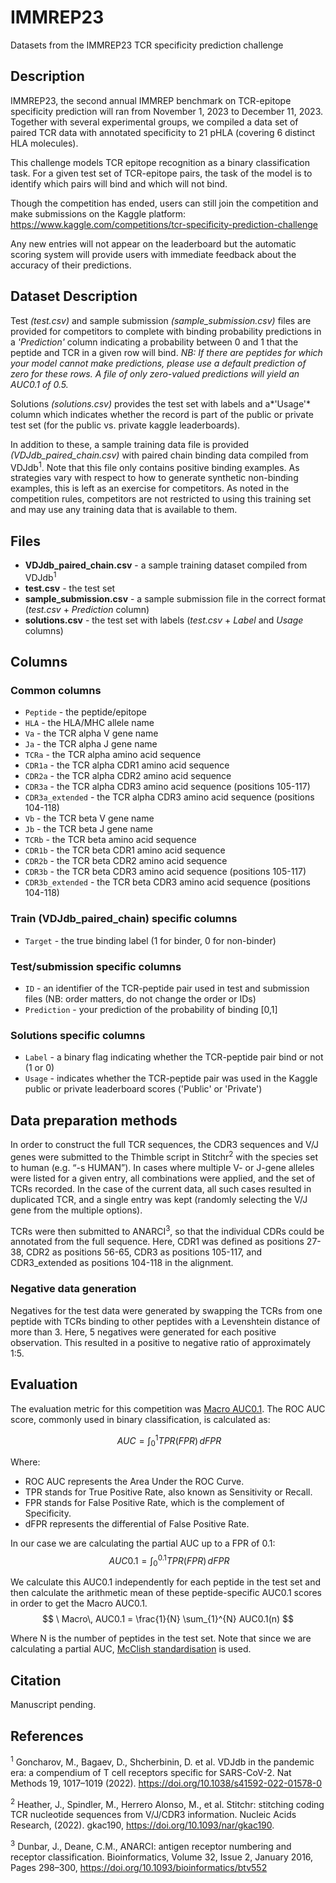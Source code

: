 # IMMREP23
Datasets from the IMMREP23 TCR specificity prediction challenge

## Description

IMMREP23, the second annual IMMREP benchmark on TCR-epitope specificity prediction will ran from November 1, 2023 to December 11, 2023. Together with several experimental groups, we compiled a data set of paired TCR data with annotated specificity to 21 pHLA (covering 6 distinct HLA molecules).

This challenge models TCR epitope recognition as a binary classification task. For a given test set of TCR-epitope pairs, the task of the model is to identify which pairs will bind and which will not bind.

Though the competition has ended, users can still join the competition and make submissions on the Kaggle platform:
https://www.kaggle.com/competitions/tcr-specificity-prediction-challenge

Any new entries will not appear on the leaderboard but the automatic scoring system will provide users with immediate feedback about the accuracy of their predictions.


## Dataset Description

Test *(test.csv)* and sample submission *(sample_submission.csv)* files are provided for competitors to complete with binding probability predictions in a *'Prediction'* column indicating a probability between 0 and 1 that the peptide and TCR in a given row will bind. *NB: If there are peptides for which your model cannot make predictions, please use a default prediction of zero for these rows. A file of only zero-valued predictions will yield an AUC0.1 of 0.5.*

Solutions *(solutions.csv)* provides the test set with labels and a*'Usage'* column which indicates whether the record is part of the public or private test set (for the public vs. private kaggle leaderboards).

In addition to these, a sample training data file is provided *(VDJdb_paired_chain.csv)* with paired chain binding data compiled from VDJdb<sup>1</sup>. Note that this file only contains positive binding examples. As strategies vary with respect to how to generate synthetic non-binding examples, this is left as an exercise for competitors. As noted in the competition rules, competitors are not restricted to using this training set and may use any training data that is available to them.


## Files

*   **VDJdb_paired_chain.csv** - a sample training dataset compiled from VDJdb<sup>1</sup>
*   **test.csv** - the test set
*   **sample_submission.csv** - a sample submission file in the correct format (*test.csv* + *Prediction* column)
*   **solutions.csv** - the test set with labels (*test.csv* + *Label* and *Usage* columns)

## Columns

### Common columns
*   `Peptide` - the peptide/epitope
*   `HLA` - the HLA/MHC allele name
*   `Va` - the TCR alpha V gene name
*   `Ja` - the TCR alpha J gene name
*   `TCRa` - the TCR alpha amino acid sequence
*   `CDR1a` - the TCR alpha CDR1 amino acid sequence
*   `CDR2a` - the TCR alpha CDR2 amino acid sequence
*   `CDR3a` - the TCR alpha CDR3 amino acid sequence (positions 105-117)
*   `CDR3a_extended` - the TCR alpha CDR3 amino acid sequence (positions 104-118)
*   `Vb` - the TCR beta V gene name
*   `Jb` - the TCR beta J gene name
*   `TCRb` - the TCR beta amino acid sequence
*   `CDR1b` - the TCR beta CDR1 amino acid sequence
*   `CDR2b` - the TCR beta CDR2 amino acid sequence
*   `CDR3b` - the TCR beta CDR3 amino acid sequence (positions 105-117)
*   `CDR3b_extended` - the TCR beta CDR3 amino acid sequence (positions 104-118)

### Train (VDJdb_paired_chain) specific columns
*   `Target` - the true binding label (1 for binder, 0 for non-binder)

### Test/submission specific columns
*   `ID` - an identifier of the TCR-peptide pair used in test and submission files (NB: order matters, do not change the order or IDs)
*   `Prediction` - your prediction of the probability of binding [0,1]

### Solutions specific columns
*   `Label` - a binary flag indicating whether the TCR-peptide pair bind or not (1 or 0)
*   `Usage` - indicates whether the TCR-peptide pair was used in the Kaggle public or private leaderboard scores ('Public' or 'Private')


## Data preparation methods

In order to construct the full TCR sequences, the CDR3 sequences and V/J genes were submitted to the Thimble script in Stitchr<sup>2</sup> with the species set to human (e.g. “-s HUMAN”). In cases where multiple V- or J-gene alleles were listed for a given entry, all combinations were applied, and the set of TCRs recorded. In the case of the current data, all such cases resulted in duplicated TCR, and a single entry was kept (randomly selecting the V/J gene from the multiple options).

TCRs were then submitted to ANARCI<sup>3</sup>, so that the individual CDRs could be annotated from the full sequence. Here, CDR1 was defined as positions 27-38, CDR2 as positions 56-65, CDR3 as positions 105-117, and CDR3_extended as positions 104-118 in the alignment.


### Negative data generation

Negatives for the test data were generated by swapping the TCRs from one peptide with TCRs binding to other peptides with a Levenshtein distance of more than 3. Here, 5 negatives were generated for each positive observation. This resulted in a positive to negative ratio of approximately 1:5.




## Evaluation

The evaluation metric for this competition was [Macro AUC0.1](https://scikit-learn.org/stable/modules/generated/sklearn.metrics.roc_auc_score.html). The ROC AUC score, commonly used in binary classification, is calculated as: 

$$ \ AUC = \int_0^1 TPR(FPR)\, dFPR $$

Where:
- ROC AUC represents the Area Under the ROC Curve.
- TPR stands for True Positive Rate, also known as Sensitivity or Recall.
- FPR stands for False Positive Rate, which is the complement of Specificity.
- dFPR represents the differential of False Positive Rate.

In our case we are calculating the partial AUC up to a FPR of 0.1:
$$ \ AUC0.1 = \int_0^{0.1} TPR(FPR)\, dFPR $$

We calculate this AUC0.1 independently for each peptide in the test set and then calculate the arithmetic mean of these peptide-specific AUC0.1 scores in order to get the Macro AUC0.1.
$$ \ Macro\, AUC0.1 = \frac{1}{N} \sum_{1}^{N} AUC0.1(n) $$

Where N is the number of peptides in the test set. Note that since we are calculating a partial AUC, [McClish standardisation](https://doi.org/10.1177/0272989X8900900307) is used.


## Citation

Manuscript pending.


## References
<sup>1</sup> Goncharov, M., Bagaev, D., Shcherbinin, D. et al. VDJdb in the pandemic era: a compendium of T cell receptors specific for SARS-CoV-2. Nat Methods 19, 1017–1019 (2022). https://doi.org/10.1038/s41592-022-01578-0

<sup>2</sup> Heather, J., Spindler, M., Herrero Alonso, M., et al. Stitchr: stitching coding TCR nucleotide sequences from V/J/CDR3 information. Nucleic Acids Research, (2022). gkac190, https://doi.org/10.1093/nar/gkac190.

<sup>3</sup> Dunbar, J., Deane, C.M., ANARCI: antigen receptor numbering and receptor classification. Bioinformatics, Volume 32, Issue 2, January 2016, Pages 298–300, https://doi.org/10.1093/bioinformatics/btv552
